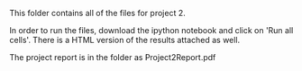 This folder contains all of the files for project 2. 

In order to run the files, download the ipython notebook and click on 'Run all cells'. There is a HTML version of the results attached as well.

The project report is in the folder as Project2Report.pdf
